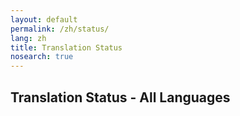 ```yaml
---
layout: default
permalink: /zh/status/
lang: zh
title: Translation Status
nosearch: true
---
```


## Translation Status - All Languages

<!--- Hidden text. There is notihng to translate on this file - we use it for notes etc..

Learn OpenStreetMap Step by Step 步骤学习OpenStreetMap
Help improve our guides 帮助我们改善指南目录
Are you a workshop organizer 你是一个研讨会组织者么？
Check out training material for this guide (in English) 查看这份指南的培训资料 （英文）
Was this chapter helpful? 这个章节有帮助么？
Let us know and help us improve the guides! 给我们建议，来一起改善指南目录！ 
This guide is currently unavailable. It is being translated. Please refer to it in *language*.   
Get started 开始吧  --->
